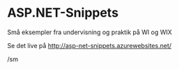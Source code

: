 ASP.NET-Snippets
================

Små eksempler fra undervisning og praktik på WI og WIX

Se det live på http://asp-net-snippets.azurewebsites.net/

/sm
